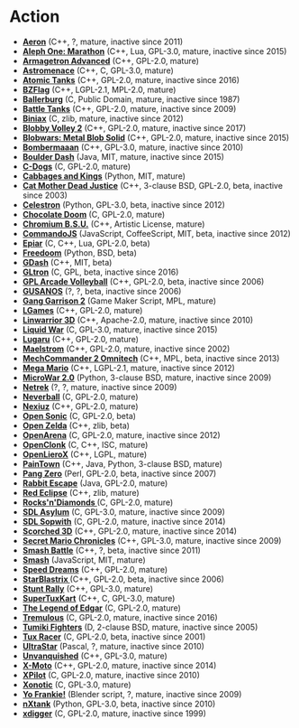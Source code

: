 [comment]: # (autogenerated content, do not edit)
# Action

- **[Aeron](aeron.md)** (C++, ?, mature, inactive since 2011)
- **[Aleph One: Marathon](aleph_one_marathon.md)** (C++, Lua, GPL-3.0, mature, inactive since 2015)
- **[Armagetron Advanced](armagetron_advanced.md)** (C++, GPL-2.0, mature)
- **[Astromenace](astromenace.md)** (C++, C, GPL-3.0, mature)
- **[Atomic Tanks](atomic_tanks.md)** (C++, GPL-2.0, mature, inactive since 2016)
- **[BZFlag](bzflag.md)** (C++, LGPL-2.1, MPL-2.0, mature)
- **[Ballerburg](ballerburg.md)** (C, Public Domain, mature, inactive since 1987)
- **[Battle Tanks](battle_tanks.md)** (C++, GPL-2.0, mature, inactive since 2009)
- **[Biniax](biniax.md)** (C, zlib, mature, inactive since 2012)
- **[Blobby Volley 2](blobby_volley2.md)** (C++, GPL-2.0, mature, inactive since 2017)
- **[Blobwars: Metal Blob Solid](blobwars_metal_solid_blob.md)** (C++, GPL-2.0, mature, inactive since 2015)
- **[Bombermaaan](bombermaaan.md)** (C++, GPL-3.0, mature, inactive since 2010)
- **[Boulder Dash](boulder_dash.md)** (Java, MIT, mature, inactive since 2015)
- **[C-Dogs](cdogs.md)** (C, GPL-2.0, mature)
- **[Cabbages and Kings](cabbages_and_kings.md)** (Python, MIT, mature)
- **[Cat Mother Dead Justice](catmother.md)** (C++, 3-clause BSD, GPL-2.0, beta, inactive since 2003)
- **[Celestron](celestron.md)** (Python, GPL-3.0, beta, inactive since 2012)
- **[Chocolate Doom](chocolate_doom.md)** (C, GPL-2.0, mature)
- **[Chromium B.S.U.](chromium_bsu.md)** (C++, Artistic License, mature)
- **[CommandoJS](commando_js.md)** (JavaScript, CoffeeScript, MIT, beta, inactive since 2012)
- **[Epiar](epiar.md)** (C, C++, Lua, GPL-2.0, beta)
- **[Freedoom](freedoom.md)** (Python, BSD, beta)
- **[GDash](gdash.md)** (C++, MIT, beta)
- **[GLtron](gltron.md)** (C, GPL, beta, inactive since 2016)
- **[GPL Arcade Volleyball](gpl_arcade_volleyball.md)** (C++, GPL-2.0, beta, inactive since 2006)
- **[GUSANOS](gusanos.md)** (?, ?, beta, inactive since 2006)
- **[Gang Garrison 2](gang_garrison2.md)** (Game Maker Script, MPL, mature)
- **[LGames](lgames.md)** (C++, GPL-2.0, mature)
- **[Linwarrior 3D](linwarrior.md)** (C++, Apache-2.0, mature, inactive since 2010)
- **[Liquid War](liquid_war.md)** (C, GPL-3.0, mature, inactive since 2015)
- **[Lugaru](lugaru.md)** (C++, GPL-2.0, mature)
- **[Maelstrom](maelstrom.md)** (C++, GPL-2.0, mature, inactive since 2002)
- **[MechCommander 2 Omnitech](mechcommander2_omnitech.md)** (C++, MPL, beta, inactive since 2013)
- **[Mega Mario](mega_mario.md)** (C++, LGPL-2.1, mature, inactive since 2012)
- **[MicroWar 2.0](microwar_2.md)** (Python, 3-clause BSD, mature, inactive since 2009)
- **[Netrek](netrek.md)** (?, ?, mature, inactive since 2009)
- **[Neverball](neverball.md)** (C, GPL-2.0, mature)
- **[Nexiuz](nexiuz.md)** (C++, GPL-2.0, mature)
- **[Open Sonic](open_sonic.md)** (C, GPL-2.0, beta)
- **[Open Zelda](open_zelda.md)** (C++, zlib, beta)
- **[OpenArena](openarena.md)** (C, GPL-2.0, mature, inactive since 2012)
- **[OpenClonk](openclonk.md)** (C, C++, ISC, mature)
- **[OpenLieroX](openlierox.md)** (C++, LGPL, mature)
- **[PainTown](paintown.md)** (C++, Java, Python, 3-clause BSD, mature)
- **[Pang Zero](pang_zero.md)** (Perl, GPL-2.0, beta, inactive since 2007)
- **[Rabbit Escape](rabbit_escape.md)** (Java, GPL-2.0, mature)
- **[Red Eclipse](red_eclipse.md)** (C++, zlib, mature)
- **[Rocks'n'Diamonds ](rocks_and_diamonds.md)** (C, GPL-2.0, mature)
- **[SDL Asylum](sdl_asylum.md)** (C, GPL-3.0, mature, inactive since 2009)
- **[SDL Sopwith](sdl_sopwith.md)** (C, GPL-2.0, mature, inactive since 2014)
- **[Scorched 3D](scorched_3d.md)** (C++, GPL-2.0, mature, inactive since 2014)
- **[Secret Mario Chronicles](secret_mario_chronicles.md)** (C++, GPL-3.0, mature, inactive since 2009)
- **[Smash Battle](smash_battle.md)** (C++, ?, beta, inactive since 2011)
- **[Smash](smash.md)** (JavaScript, MIT, mature)
- **[Speed Dreams](speed_dreams.md)** (C++, GPL-2.0, mature)
- **[StarBlastrix ](starblastrix.md)** (C++, GPL-2.0, beta, inactive since 2006)
- **[Stunt Rally](stunt_rally.md)** (C++, GPL-3.0, mature)
- **[SuperTuxKart](supertuxkart.md)** (C++, C, GPL-3.0, mature)
- **[The Legend of Edgar](the_legend_of_edgar.md)** (C, GPL-2.0, mature)
- **[Tremulous](tremulous.md)** (C, GPL-2.0, mature, inactive since 2016)
- **[Tumiki Fighters](tumiki_fighters.md)** (D, 2-clause BSD, mature, inactive since 2005)
- **[Tux Racer](tux_racer.md)** (C, GPL-2.0, beta, inactive since 2001)
- **[UltraStar](ultrastar.md)** (Pascal, ?, mature, inactive since 2010)
- **[Unvanquished](unvanquished.md)** (C++, GPL-3.0, mature)
- **[X-Moto](x-moto.md)** (C++, GPL-2.0, mature, inactive since 2014)
- **[XPilot](xpilot.md)** (C, GPL-2.0, mature, inactive since 2010)
- **[Xonotic](xonotic.md)** (C, GPL-3.0, mature)
- **[Yo Frankie!](yo_frankie.md)** (Blender script, ?, mature, inactive since 2009)
- **[nXtank](nxtank.md)** (Python, GPL-3.0, beta, inactive since 2010)
- **[xdigger](xdigger.md)** (C, GPL-2.0, mature, inactive since 1999)
